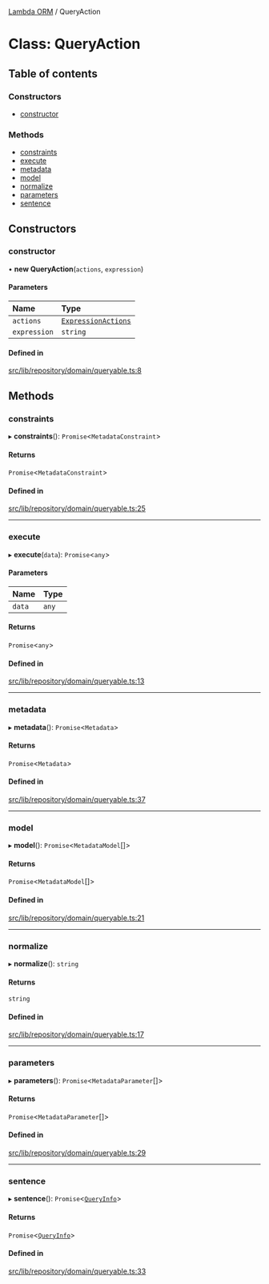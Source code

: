 [Lambda ORM](../README.md) / QueryAction

# Class: QueryAction

## Table of contents

### Constructors

- [constructor](QueryAction.md#constructor)

### Methods

- [constraints](QueryAction.md#constraints)
- [execute](QueryAction.md#execute)
- [metadata](QueryAction.md#metadata)
- [model](QueryAction.md#model)
- [normalize](QueryAction.md#normalize)
- [parameters](QueryAction.md#parameters)
- [sentence](QueryAction.md#sentence)

## Constructors

### constructor

• **new QueryAction**(`actions`, `expression`)

#### Parameters

| Name | Type |
| :------ | :------ |
| `actions` | [`ExpressionActions`](ExpressionActions.md) |
| `expression` | `string` |

#### Defined in

[src/lib/repository/domain/queryable.ts:8](https://github.com/FlavioLionelRita/lambdaorm/blob/b12533cf/src/lib/repository/domain/queryable.ts#L8)

## Methods

### constraints

▸ **constraints**(): `Promise`<`MetadataConstraint`\>

#### Returns

`Promise`<`MetadataConstraint`\>

#### Defined in

[src/lib/repository/domain/queryable.ts:25](https://github.com/FlavioLionelRita/lambdaorm/blob/b12533cf/src/lib/repository/domain/queryable.ts#L25)

___

### execute

▸ **execute**(`data`): `Promise`<`any`\>

#### Parameters

| Name | Type |
| :------ | :------ |
| `data` | `any` |

#### Returns

`Promise`<`any`\>

#### Defined in

[src/lib/repository/domain/queryable.ts:13](https://github.com/FlavioLionelRita/lambdaorm/blob/b12533cf/src/lib/repository/domain/queryable.ts#L13)

___

### metadata

▸ **metadata**(): `Promise`<`Metadata`\>

#### Returns

`Promise`<`Metadata`\>

#### Defined in

[src/lib/repository/domain/queryable.ts:37](https://github.com/FlavioLionelRita/lambdaorm/blob/b12533cf/src/lib/repository/domain/queryable.ts#L37)

___

### model

▸ **model**(): `Promise`<`MetadataModel`[]\>

#### Returns

`Promise`<`MetadataModel`[]\>

#### Defined in

[src/lib/repository/domain/queryable.ts:21](https://github.com/FlavioLionelRita/lambdaorm/blob/b12533cf/src/lib/repository/domain/queryable.ts#L21)

___

### normalize

▸ **normalize**(): `string`

#### Returns

`string`

#### Defined in

[src/lib/repository/domain/queryable.ts:17](https://github.com/FlavioLionelRita/lambdaorm/blob/b12533cf/src/lib/repository/domain/queryable.ts#L17)

___

### parameters

▸ **parameters**(): `Promise`<`MetadataParameter`[]\>

#### Returns

`Promise`<`MetadataParameter`[]\>

#### Defined in

[src/lib/repository/domain/queryable.ts:29](https://github.com/FlavioLionelRita/lambdaorm/blob/b12533cf/src/lib/repository/domain/queryable.ts#L29)

___

### sentence

▸ **sentence**(): `Promise`<[`QueryInfo`](../interfaces/QueryInfo.md)\>

#### Returns

`Promise`<[`QueryInfo`](../interfaces/QueryInfo.md)\>

#### Defined in

[src/lib/repository/domain/queryable.ts:33](https://github.com/FlavioLionelRita/lambdaorm/blob/b12533cf/src/lib/repository/domain/queryable.ts#L33)
